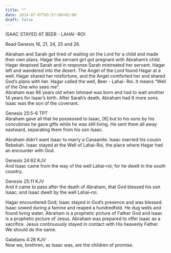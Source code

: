 ```yaml
---
title: ""
date: 2024-07-07T05:57:00+02:00
draft: false
---
```

<html>
 <head></head>
 <body>
  <p>ISAAC STAYED AT BEER - LAHAI -ROI</p>
  <p>Read Genesis 16, 21, 24, 25 and 26.</p>
  <p>Abraham and Sarah got tired of waiting on the Lord for a child and made their own plans. Hagar the servant girl got pregnant with Abraham’s child. Hagar despised Sarah and in response Sarah mistreated her servant. Hagar left and wandered into the desert. The Angel of the Lord found Hagar at a well. Hagar shared her misfortune, and the Angel comforted her and shared God’s plans with her. Hagar called the well, Beer - Lahai- Roi. It means “Well of the One who sees me”.&nbsp;<br>Abraham was 86 years old when Ishmael was born and had to wait another 14 years for Isaac’s birth. After Sarah’s death, Abraham had 6 more sons. Isaac was the son of the covenant.</p>
  <p>Genesis 25:5-6 TPT<br>Abraham gave all that he possessed to Isaac, [6] but to his sons by his concubines he gave gifts while he was still living. He sent them all away eastward, separating them from his son Isaac.</p>
  <p>Abraham didn’t want Isaac to marry a Canaanite. Isaac married his cousin Rebekah. Isaac stayed at the Well of Lahai-Roi, the place where Hagar had an encounter with God.</p>
  <p>Genesis 24:62 KJV<br>And Isaac came from the way of the well Lahai–roi; for he dwelt in the south country.</p>
  <p>Genesis 25:11 KJV<br>And it came to pass after the death of Abraham, that God blessed his son Isaac; and Isaac dwelt by the well Lahai–roi.</p>
  <p>Hagar encountered God; Isaac stayed in God’s presence and was blessed. Isaac sowed during a famine and reaped a hundredfold. He dug wells and found living water. Abraham is a prophetic picture of Father God and Isaac is a prophetic picture of Jesus. Abraham was prepared to offer Isaac as a sacrifice. Jesus continuously stayed in contact with His heavenly Father. We should do the same.</p>
  <p>Galatians 4:28 KJV<br>Now we, brethren, as Isaac was, are the children of promise.</p>
  <p>&nbsp;</p>
  <p>&nbsp;</p>
  <p>&nbsp;</p>
  <p>&nbsp;</p>
 </body>
</html>